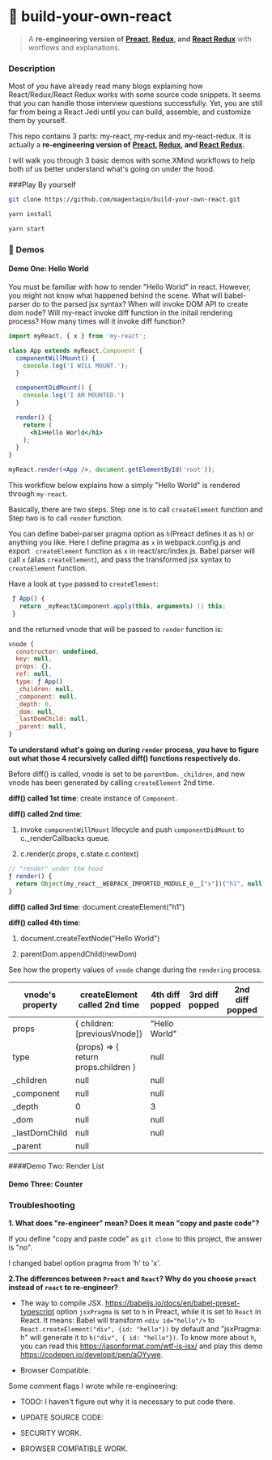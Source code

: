 # 🚀 build-your-own-react

> A **re-engineering version of**  **[Preact](https://github.com/preactjs/preact), [Redux](https://github.com/reduxjs/redux), and [React Redux](https://github.com/reduxjs/redux)** with worflows and explanations.

### Description

Most of you have already read many blogs explaining how React/Redux/React Redux works with some source code snippets.  It seems that you can handle those interview questions successfully. Yet, you are still far from being a React Jedi until you can build, assemble, and customize them by yourself. 

This repo contains 3 parts: my-react, my-redux and my-react-redux. It is actually a **re-engineering version of**  **[Preact](https://github.com/preactjs/preact), [Redux](https://github.com/reduxjs/redux), and [React Redux](https://github.com/reduxjs/redux).**

I will walk you through 3 basic demos with some XMind workflows to help both of us better understand what's going on under the hood. 



###Play By yourself

```bash
git clone https://github.com/magentaqin/build-your-own-react.git

yarn install

yarn start
```



### 🙌 Demos

#### Demo One: Hello World

You must be familiar with how to render "Hello World" in react. However, you might not know what happened behind the scene. What will babel-parser do to the parsed jsx syntax?  When will invoke DOM API to create dom node? Will my-react invoke diff function in the initail rendering process? How many times will it invoke diff function?

```jsx
import myReact, { x } from 'my-react';

class App extends myReact.Component {
  componentWillMount() {
    console.log('I WILL MOUNT.');
  }

  componentDidMount() {
    console.log('I AM MOUNTED.')
  }

  render() {
    return (
      <h1>Hello World</h1>
    );
  }
}

myReact.render(<App />, document.getElementById('root'));
```

This workflow below explains how a simply "Hello World" is rendered through `my-react`.

Basically, there are two steps.  Step one is to call `createElement` function and Step two is to call `render` function. 

You can define babel-parser pragma option as `h`(Preact defines it as `h`) or anything you like. Here I define pragma as `x` in webpack.config.js and export  ` createElement` function as `x` in react/src/index.js.  Babel parser will call `x` (alias `createElement`), and pass the transformed jsx syntax to `createElement` function.

Have a look at `type` passed to `createElement`:

```javascript
 ƒ App() {
   return _myReact$Component.apply(this, arguments) || this;
 } 
```

and the returned vnode that will be passed to `render` function is:

```javascript
vnode {
  constructor: undefined,
  key: null,
  props: {},
  ref: null,
  type: ƒ App()
  _children: null,
  _component: null,
  _depth: 0,
  _dom: null,
  _lastDomChild: null,
  _parent: null,
}
```

**To understand what's going on during `render` process, you have to figure out  what those 4 recursively called diff() functions respectively do.**

Before diff() is called, vnode is set to be `parentDom._children`, and new vnode has been generated by calling `createElement` 2nd time.

**diff() called 1st time**:  create instance of `Component`.

**diff() called 2nd time**: 

1) invoke `componentWillMount` lifecycle and push `componentDidMount` to c._renderCallbacks queue.

2) c.render(c.props, c.state.c.context)

```javascript
// "render" under the hood
ƒ render() {
  return Object(my_react__WEBPACK_IMPORTED_MODULE_0__["x"])("h1", null, "Hello World");
}
```

**diff() called 3rd time**: document.createElement("h1")

**diff() called 4th time**: 

1) document.createTextNode("Hello World")

2) parentDom.appendChild(newDom)

See how the property values of  `vnode` change during the `rendering` process.

| vnode's property | createElement called 2nd time        | 4th diff popped | 3rd diff popped | 2nd diff popped | 1st diff popped |
| ---------------- | ------------------------------------ | --------------- | --------------- | --------------- | --------------- |
| props            | { children: [previousVnode]}         | "Hello World"   |                 |                 |                 |
| type             | (props) => { return props.children } | null            |                 |                 |                 |
| _children        | null                                 | null            |                 |                 |                 |
| _component       | null                                 | null            |                 |                 |                 |
| _depth           | 0                                    | 3               |                 |                 |                 |
| _dom             | null                                 | null            |                 |                 |                 |
| _lastDomChild    | null                                 | null            |                 |                 |                 |
| _parent          | null                                 |                 |                 |                 |                 |

####Demo Two: Render List

#### Demo Three: Counter



### Troubleshooting

**1. What does "re-engineer" mean? Does it mean "copy and paste code"?**

If you define "copy and paste code" as `git clone` to this project, the answer is "no".   

I changed babel option pragma from 'h' to 'x'.

**2.The differences between `Preact` and `React`? Why do you choose `preact` instead of `react` to re-engineer?**

* The way to compile JSX.
https://babeljs.io/docs/en/babel-preset-typescript
option `jsxPragma` is set to `h` in Preact, while it is set to `React` in React. It means: Babel will transform `<div id="hello"/>` to `React.createElement("div", {id: "hello"})` by default and "jsxPragma: h" will generate it to `h("div", { id: "hello"})`. To know more about `h`, you can read this https://jasonformat.com/wtf-is-jsx/ and play this demo  https://codepen.io/developit/pen/aOYywe.

* Browser Compatible.

  

Some comment flags I wrote while re-engineering:

* TODO:
  I haven't figure out why it is necessary to put code there.

* UPDATE SOURCE CODE:

* SECURITY WORK.

* BROWSER COMPATIBLE WORK.

